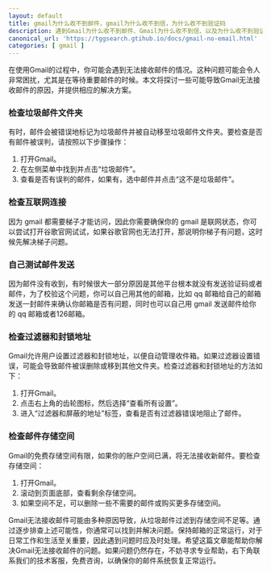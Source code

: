 ```yaml
---
layout: default
title: gmail为什么收不到邮件，gmail为什么收不到信，为什么收不到验证码
description: 遇到Gmail为什么收不到邮件、Gmail为什么收不到信、以及为什么收不到验证码的问题？了解常见原因和解决方法，包括检查垃圾邮件文件夹、过滤器设置、存储空间、发送方地址、互联网连接、以及第三方应用和插件的干扰。全面指南帮你快速恢复正常邮件接收。
canonical_url: 'https://tggsearch.gtihub.io/docs/gmail-no-email.html'
categories: [ gmail ]
---
```

在使用Gmail的过程中，你可能会遇到无法接收邮件的情况。这种问题可能会令人非常困扰，尤其是在等待重要邮件的时候。本文将探讨一些可能导致Gmail无法接收邮件的原因，并提供相应的解决方案。

### 检查垃圾邮件文件夹
有时，邮件会被错误地标记为垃圾邮件并被自动移至垃圾邮件文件夹。要检查是否有邮件被误判，请按照以下步骤操作：

1. 打开Gmail。
2. 在左侧菜单中找到并点击“垃圾邮件”。
3. 查看是否有误判的邮件，如果有，选中邮件并点击“这不是垃圾邮件”。

### 检查互联网连接
因为 gmail 都需要梯子才能访问，因此你需要确保你的 gmail 是联网状态，你可以尝试打开谷歌官网试试，如果谷歌官网也无法打开，那说明你梯子有问题，这时候先解决梯子问题。

### 自己测试邮件发送
因为邮件没有收到，有时候很大一部分原因是其他平台根本就没有发送验证码或者邮件，为了校验这个问题，你可以自己用其他的邮箱，比如 qq 邮箱给自己的邮箱发送一封邮件来确认你邮箱是否有问题，同时也可以自己用 gmail 发送邮件给你的 qq 邮箱或者126邮箱。

### 检查过滤器和封锁地址
Gmail允许用户设置过滤器和封锁地址，以便自动管理收件箱。如果过滤器设置错误，可能会导致邮件被误删除或移到其他文件夹。检查过滤器和封锁地址的方法如下：

1. 打开Gmail。
2. 点击右上角的齿轮图标，然后选择“查看所有设置”。
3. 进入“过滤器和屏蔽的地址”标签，查看是否有过滤器错误地阻止了邮件。

### 检查邮件存储空间
Gmail的免费存储空间有限，如果你的账户空间已满，将无法接收新邮件。要检查存储空间：

1. 打开Gmail。
2. 滚动到页面底部，查看剩余存储空间。
3. 如果空间不足，可以删除一些不需要的邮件或购买更多存储空间。

Gmail无法接收邮件可能由多种原因导致，从垃圾邮件过滤到存储空间不足等。通过逐步排查上述可能性，你通常可以找到并解决问题。保持邮箱的正常运行，对于日常工作和生活至关重要，因此遇到问题时应及时处理。希望这篇文章能帮助你解决Gmail无法接收邮件的问题。如果问题仍然存在，不妨寻求专业帮助，右下角联系我们的技术客服，免费咨询，以确保你的邮件系统恢复正常运行。